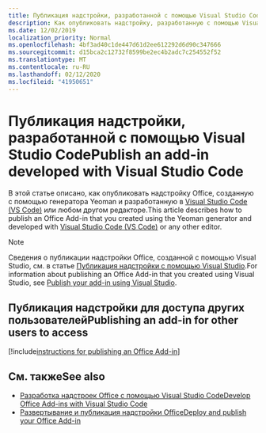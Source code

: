 ```yaml
---
title: Публикация надстройки, разработанной с помощью Visual Studio Code
description: Как опубликовать надстройку, разработанную с помощью Visual Studio Code
ms.date: 12/02/2019
localization_priority: Normal
ms.openlocfilehash: 4bf3ad40c1de447d61d2ee612292d6d90c347666
ms.sourcegitcommit: d15bca2c12732f8599be2ec4b2adc7c254552f52
ms.translationtype: MT
ms.contentlocale: ru-RU
ms.lasthandoff: 02/12/2020
ms.locfileid: "41950651"
---
```

# <a name="publish-an-add-in-developed-with-visual-studio-code"></a><span data-ttu-id="deaab-103">Публикация надстройки, разработанной с помощью Visual Studio Code</span><span class="sxs-lookup"><span data-stu-id="deaab-103">Publish an add-in developed with Visual Studio Code</span></span>

<span data-ttu-id="deaab-104">В этой статье описано, как опубликовать надстройку Office, созданную с помощью генератора Yeoman и разработанную в [Visual Studio Code (VS Code)](https://code.visualstudio.com) или любом другом редакторе.</span><span class="sxs-lookup"><span data-stu-id="deaab-104">This article describes how to publish an Office Add-in that you created using the Yeoman generator and developed with [Visual Studio Code (VS Code)](https://code.visualstudio.com) or any other editor.</span></span>

> [!NOTE]
> <span data-ttu-id="deaab-105">Сведения о публикации надстройки Office, созданной с помощью Visual Studio, см. в статье [Публикация надстройки с помощью Visual Studio](package-your-add-in-using-visual-studio.md).</span><span class="sxs-lookup"><span data-stu-id="deaab-105">For information about publishing an Office Add-in that you created using Visual Studio, see [Publish your add-in using Visual Studio](package-your-add-in-using-visual-studio.md).</span></span>

## <a name="publishing-an-add-in-for-other-users-to-access"></a><span data-ttu-id="deaab-106">Публикация надстройки для доступа других пользователей</span><span class="sxs-lookup"><span data-stu-id="deaab-106">Publishing an add-in for other users to access</span></span>

[!include[instructions for publishing an Office Add-in](../includes/publish-add-in.md)]

## <a name="see-also"></a><span data-ttu-id="deaab-107">См. также</span><span class="sxs-lookup"><span data-stu-id="deaab-107">See also</span></span>

- [<span data-ttu-id="deaab-108">Разработка надстроек Office с помощью Visual Studio Code</span><span class="sxs-lookup"><span data-stu-id="deaab-108">Develop Office Add-ins with Visual Studio Code</span></span>](../develop/develop-add-ins-vscode.md)
- [<span data-ttu-id="deaab-109">Развертывание и публикация надстройки Office</span><span class="sxs-lookup"><span data-stu-id="deaab-109">Deploy and publish your Office Add-in</span></span>](../publish/publish.md)